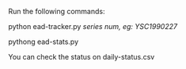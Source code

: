 Run the following commands:

python ead-tracker.py *series num, eg: YSC1990227*

pythong ead-stats.py

You can check the status on daily-status.csv
